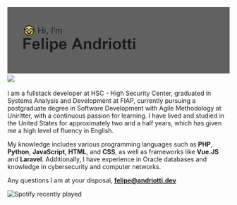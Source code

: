 [![MasterHead](https://github.com/FelipeAndriotti/felipeandriotti/blob/main/header.png)](https://github.com/FelipeAndriotti) 
![](https://komarev.com/ghpvc/?username=felipeandriotti&color=lightgrey&style=flat-square)
<a class="icon-instagram social-button grey" href="http://instagram.com/username"></a>

I am a fullstack developer at HSC - High Security Center, graduated in Systems Analysis and Development at FIAP, currently pursuing a postgraduate degree in Software Development with Agile Methodology at Uniritter, with a continuous passion for learning. I have lived and studied in the United States for approximately two and a half years, which has given me a high level of fluency in English.

My knowledge includes various programming languages such as <b>PHP</b>, <b>Python</b>, <b>JavaScript</b>, <b>HTML</b>, and <b>CSS</b>, as well as frameworks like <b>Vue.JS</b> and <b>Laravel</b>. Additionally, I have experience in Oracle databases and knowledge in cybersecurity and computer networks.


Any questions I am at your disposal,
<b> felipe@andriotti.dev </b>

![Spotify recently played](https://spotify-recently-played-readme.vercel.app/api?user=12161244826&count=1)
